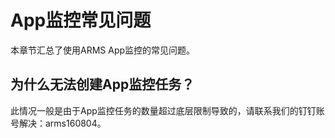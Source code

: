 # App监控常见问题

本章节汇总了使用ARMS App监控的常见问题。

## 为什么无法创建App监控任务？

此情况一般是由于App监控任务的数量超过底层限制导致的，请联系我们的钉钉账号解决：arms160804。

